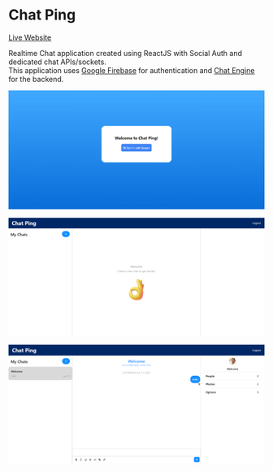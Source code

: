Chat Ping
=========  

[Live Website]()

Realtime Chat application created using ReactJS with Social Auth and dedicated chat APIs/sockets.  
This application uses [Google Firebase](https://firebase.google.com/) for authentication and [Chat Engine](https://chatengine.io/) for the backend. 

![Welcome Page](./assets/welcome_page.png)  

![Page 01](./assets/page_01.png)  

![Page 02](./assets/page_02.png)  